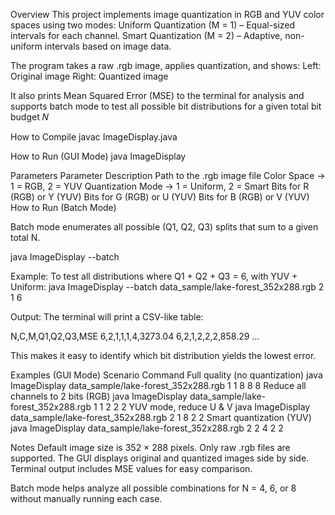Overview
This project implements image quantization in RGB and YUV color spaces using two modes:
Uniform Quantization (M = 1) – Equal-sized intervals for each channel.
Smart Quantization (M = 2) – Adaptive, non-uniform intervals based on image data.

The program takes a raw .rgb image, applies quantization, and shows:
Left: Original image
Right: Quantized image

It also prints Mean Squared Error (MSE) to the terminal for analysis and supports batch mode to test all possible bit distributions for a given total bit budget 𝑁

How to Compile
javac ImageDisplay.java

How to Run (GUI Mode)
java ImageDisplay <imagepath> <C> <M> <Q1> <Q2> <Q3>

Parameters
Parameter	Description
<imagepath>	Path to the .rgb image file
<C>	Color Space → 1 = RGB, 2 = YUV
<M>	Quantization Mode → 1 = Uniform, 2 = Smart
<Q1>	Bits for R (RGB) or Y (YUV)
<Q2>	Bits for G (RGB) or U (YUV)
<Q3>	Bits for B (RGB) or V (YUV)
How to Run (Batch Mode)

Batch mode enumerates all possible (Q1, Q2, Q3) splits that sum to a given total N.

java ImageDisplay --batch <imagepath> <C> <M> <N>


Example:
To test all distributions where Q1 + Q2 + Q3 = 6, with YUV + Uniform: java ImageDisplay --batch data_sample/lake-forest_352x288.rgb 2 1 6


Output:
The terminal will print a CSV-like table:

N,C,M,Q1,Q2,Q3,MSE
6,2,1,1,1,4,3273.04
6,2,1,2,2,2,858.29
...


This makes it easy to identify which bit distribution yields the lowest error.

Examples (GUI Mode)
Scenario	Command
Full quality (no quantization)	java ImageDisplay data_sample/lake-forest_352x288.rgb 1 1 8 8 8
Reduce all channels to 2 bits (RGB)	java ImageDisplay data_sample/lake-forest_352x288.rgb 1 1 2 2 2
YUV mode, reduce U & V	java ImageDisplay data_sample/lake-forest_352x288.rgb 2 1 8 2 2
Smart quantization (YUV)	java ImageDisplay data_sample/lake-forest_352x288.rgb 2 2 4 2 2


Notes
Default image size is 352 × 288 pixels.
Only raw .rgb files are supported.
The GUI displays original and quantized images side by side.
Terminal output includes MSE values for easy comparison.

Batch mode helps analyze all possible combinations for N = 4, 6, or 8 without manually running each case.
